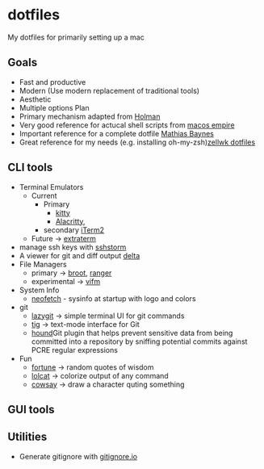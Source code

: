 # dotfiles

My dotfiles for primarily setting up a mac

## Goals

- Fast and productive
- Modern (Use modern replacement of traditional tools)
- Aesthetic
- Multiple options
  Plan
- Primary mechanism adapted from [Holman](https://github.com/holman/dotfiles)
- Very good reference for actucal shell scripts from [macos empire](https://github.com/sam-hosseini/dotfiles/blob/master/bootstrap.sh)
- Important reference for a complete dotfile [Mathias Baynes](https://github.com/mathiasbynens/dotfiles)
- Great reference for my needs (e.g. installing oh-my-zsh)[zellwk dotfiles](https://github.com/zellwk/dotfiles/blob/master/install.sh)

## CLI tools

- Terminal Emulators
  - Current
    - Primary
      - [kitty](https://github.com/kovidgoyal/kitty)
      - [Alacritty](https://github.com/alacritty/alacritty),
    - secondary [iTerm2](https://www.iterm2.com)
  - Future -> [extraterm](https://github.com/sedwards2009/extraterm)
- manage ssh keys with [sshstorm](https://stormssh.readthedocs.io/en/master/)
- A viewer for git and diff output [delta](https://github.com/dandavison/delta#installation)
- File Managers
  - primary -> [broot](https://github.com/Canop/broot), [ranger](https://github.com/ranger/ranger)
  - experimental -> [vifm](https://github.com/vifm/vifm)
- System Info
  - [neofetch](https://github.com/dylanaraps/neofetch) - sysinfo at startup with logo and colors
- git
  - [lazygit](https://github.com/jesseduffield/lazygit) -> simple terminal UI for git commands
  - [tig](https://github.com/jonas/tig) -> text-mode interface for Git
  - [hound](https://github.com/ezekg/git-hound)Git plugin that helps prevent sensitive data from being committed into a repository by sniffing potential commits against PCRE regular expressions
- Fun
  - [fortune](https://en.wikipedia.org/wiki/Fortune_(Unix)) -> random quotes of wisdom
  - [lolcat](https://github.com/busyloop/lolcat) -> colorize output of any command
  - [cowsay](https://en.wikipedia.org/wiki/Cowsay) -> draw a character quting something

## GUI tools

## Utilities

- Generate gitignore with [gitignore.io](https://www.toptal.com/developers/gitignore)
